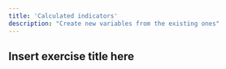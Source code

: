 ```yaml
---
title: 'Calculated indicators'
description: "Create new variables from the existing ones"
---
```



## Insert exercise title here
